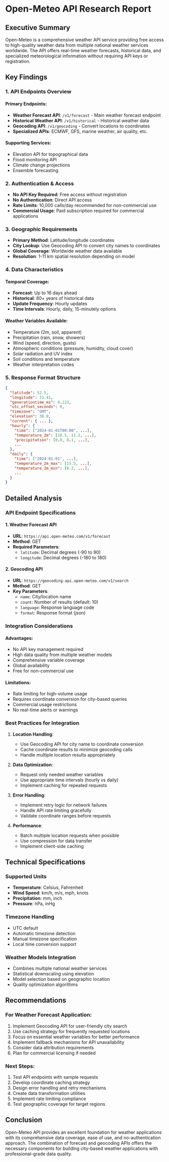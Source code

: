 # Open-Meteo API Research Report

## Executive Summary

Open-Meteo is a comprehensive weather API service providing free access to high-quality weather data from multiple national weather services worldwide. The API offers real-time weather forecasts, historical data, and specialized meteorological information without requiring API keys or registration.

## Key Findings

### 1. API Endpoints Overview

#### Primary Endpoints:
- **Weather Forecast API**: `/v1/forecast` - Main weather forecast endpoint
- **Historical Weather API**: `/v1/historical` - Historical weather data
- **Geocoding API**: `/v1/geocoding` - Convert locations to coordinates
- **Specialized APIs**: ECMWF, GFS, marine weather, air quality, etc.

#### Supporting Services:
- Elevation API for topographical data
- Flood monitoring API
- Climate change projections
- Ensemble forecasting

### 2. Authentication & Access

- **No API Key Required**: Free access without registration
- **No Authentication**: Direct API access
- **Rate Limits**: 10,000 calls/day recommended for non-commercial use
- **Commercial Usage**: Paid subscription required for commercial applications

### 3. Geographic Requirements

- **Primary Method**: Latitude/longitude coordinates
- **City Lookup**: Use Geocoding API to convert city names to coordinates
- **Global Coverage**: Worldwide weather data available
- **Resolution**: 1-11 km spatial resolution depending on model

### 4. Data Characteristics

#### Temporal Coverage:
- **Forecast**: Up to 16 days ahead
- **Historical**: 80+ years of historical data
- **Update Frequency**: Hourly updates
- **Time Intervals**: Hourly, daily, 15-minutely options

#### Weather Variables Available:
- Temperature (2m, soil, apparent)
- Precipitation (rain, snow, showers)
- Wind (speed, direction, gusts)
- Atmospheric conditions (pressure, humidity, cloud cover)
- Solar radiation and UV index
- Soil conditions and temperature
- Weather interpretation codes

### 5. Response Format Structure

```json
{
  "latitude": 52.5,
  "longitude": 13.41,
  "generationtime_ms": 0.123,
  "utc_offset_seconds": 0,
  "timezone": "GMT",
  "elevation": 38.0,
  "current": { ... },
  "hourly": {
    "time": ["2024-01-01T00:00", ...],
    "temperature_2m": [10.5, 11.2, ...],
    "precipitation": [0.0, 0.1, ...],
    ...
  },
  "daily": {
    "time": ["2024-01-01", ...],
    "temperature_2m_max": [15.5, ...],
    "temperature_2m_min": [8.2, ...],
    ...
  }
}
```

## Detailed Analysis

### API Endpoint Specifications

#### 1. Weather Forecast API
- **URL**: `https://api.open-meteo.com/v1/forecast`
- **Method**: GET
- **Required Parameters**:
  - `latitude`: Decimal degrees (-90 to 90)
  - `longitude`: Decimal degrees (-180 to 180)

#### 2. Geocoding API
- **URL**: `https://geocoding-api.open-meteo.com/v1/search`
- **Method**: GET
- **Key Parameters**:
  - `name`: City/location name
  - `count`: Number of results (default: 10)
  - `language`: Response language code
  - `format`: Response format (json)

### Integration Considerations

#### Advantages:
- No API key management required
- High data quality from multiple weather models
- Comprehensive variable coverage
- Global availability
- Free for non-commercial use

#### Limitations:
- Rate limiting for high-volume usage
- Requires coordinate conversion for city-based queries
- Commercial usage restrictions
- No real-time alerts or warnings

### Best Practices for Integration

1. **Location Handling**:
   - Use Geocoding API for city name to coordinate conversion
   - Cache coordinate results to minimize geocoding calls
   - Handle multiple location results appropriately

2. **Data Optimization**:
   - Request only needed weather variables
   - Use appropriate time intervals (hourly vs daily)
   - Implement caching for repeated requests

3. **Error Handling**:
   - Implement retry logic for network failures
   - Handle API rate limiting gracefully
   - Validate coordinate ranges before requests

4. **Performance**:
   - Batch multiple location requests when possible
   - Use compression for data transfer
   - Implement client-side caching

## Technical Specifications

### Supported Units
- **Temperature**: Celsius, Fahrenheit
- **Wind Speed**: km/h, m/s, mph, knots
- **Precipitation**: mm, inch
- **Pressure**: hPa, inHg

### Timezone Handling
- UTC default
- Automatic timezone detection
- Manual timezone specification
- Local time conversion support

### Weather Models Integration
- Combines multiple national weather services
- Statistical downscaling using elevation
- Model selection based on geographic location
- Quality optimization algorithms

## Recommendations

### For Weather Forecast Application:
1. Implement Geocoding API for user-friendly city search
2. Use caching strategy for frequently requested locations
3. Focus on essential weather variables for better performance
4. Implement fallback mechanisms for API unavailability
5. Consider data attribution requirements
6. Plan for commercial licensing if needed

### Next Steps:
1. Test API endpoints with sample requests
2. Develop coordinate caching strategy
3. Design error handling and retry mechanisms
4. Create data transformation utilities
5. Implement rate limiting compliance
6. Test geographic coverage for target regions

## Conclusion

Open-Meteo API provides an excellent foundation for weather applications with its comprehensive data coverage, ease of use, and no-authentication approach. The combination of forecast and geocoding APIs offers the necessary components for building city-based weather applications with professional-grade data quality.